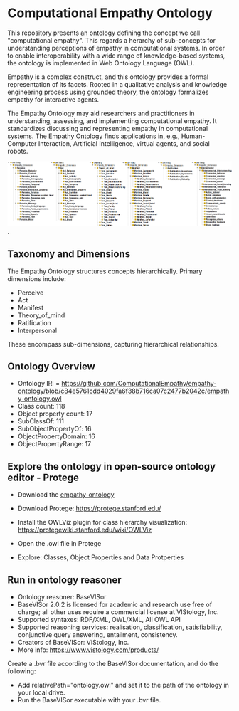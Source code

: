 # Computational Empathy Ontology
This repository presents an ontology defining the concept we call "computational empathy". This regards a herarchy of sub-concepts for understanding perceptions of empathy in computational systems. In order to enable interoperability with a wide range of knowledge-based systems, the ontology is implemented in Web Ontology Language (OWL).

Empathy is a complex construct, and this ontology provides a formal representation of its facets. Rooted in a qualitative analysis and knowledge engineering process using grounded theory, the ontology formalizes empathy for interactive agents. 

The Empathy Ontology may aid researchers and practitioners in understanding, assessing, and implementing computational empathy. It standardizes discussing and representing empathy in computational systems. The Empathy Ontology finds applications in, e.g., Human-Computer Interaction, Artificial Intelligence, virtual agents, and social robots.

![Empathy Ontology](https://github.com/ComputationalEmpathy/empathy-ontology/blob/f9af1c7ebc78cf088df2d85e158f7dc05051015d/empathy_ontology.png).

## Taxonomy and Dimensions

The Empathy Ontology structures concepts hierarchically. Primary dimensions include:

- Perceive
- Act
- Manifest
- Theory_of_mind
- Ratification
- Interpersonal

These encompass sub-dimensions, capturing hierarchical relationships.

## Ontology Overview

- Ontology IRI = https://github.com/ComputationalEmpathy/empathy-ontology/blob/c84e5761cdd4029fa6f38b716ca07c2477b2042c/empathy-ontology.owl
- Class count:	118	
- Object property count:	17
- SubClassOf:	111
- SubObjectPropertyOf:	16	
- ObjectPropertyDomain:	16	
- ObjectPropertyRange:	17

## Explore the ontology in open-source ontology editor - Protege

* Download the [empathy-ontology](https://github.com/ComputationalEmpathy/empathy-ontology/blob/c84e5761cdd4029fa6f38b716ca07c2477b2042c/empathy-ontology.owl)
* Download Protege: https://protege.stanford.edu/
* Install the OWLViz plugin for class hierarchy visualization: https://protegewiki.stanford.edu/wiki/OWLViz

* Open the .owl file in Protege

* Explore: Classes, Object Properties and Data Protperties

## Run in ontology reasoner

* Ontology reasoner: BaseVISor
* BaseVISor 2.0.2 is licensed for academic and research use free of charge; all other uses require a commercial license at VIStology, Inc.
* Supported syntaxes: RDF/XML, OWL/XML, All OWL API
* Supported reasoning services: realisation, classification, satisfiability, conjunctive query answering, entailment, consistency.
* Creators of BaseVISor: VIStology, Inc.
* More info: https://www.vistology.com/products/

Create a .bvr file according to the BaseVISor documentation, and do the following: 
  * Add relativePath="ontology.owl" and set it to the path of the ontology in your local drive.
  * Run the BaseVISor executable with your .bvr file.
